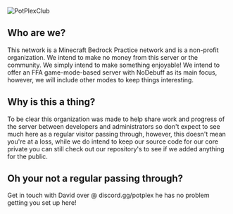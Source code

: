 ![PotPlexClub](https://media.discordapp.net/attachments/1168551582284128368/1191152289600262154/pot_plex_invite_banner.png?ex=65a46604&is=6591f104&hm=0b482a471f804e50dc8c7fcef10d53fb2afeb89e6fece4330918ac4698d3a713&=&format=webp&quality=lossless&width=1440&height=413)

## Who are we?
This network is a Minecraft Bedrock Practice network and is a non-profit organization. We intend to make no money from this server or the community. We simply intend to make something enjoyable!
We intend to offer an FFA game-mode-based server with NoDebuff as its main focus, however, we will include other modes to keep things interesting. 

## Why is this a thing?
To be clear this organization was made to help share work and progress of the server between developers and administrators so don't expect to see much here as a regular visitor passing through, however, this doesn't mean you're at a loss, while we do intend to keep our source code for our core private you can still check out our repository's to see if we added anything for the public.

## Oh your not a regular passing through?
Get in touch with David over @ discord.gg/potplex he has no problem getting you set up here!
